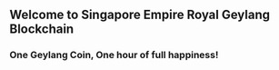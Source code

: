 ## Welcome to Singapore Empire Royal Geylang Blockchain

### One Geylang Coin, One hour of full happiness!


